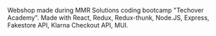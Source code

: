 Webshop made during MMR Solutions coding bootcamp "Techover Academy".
Made with React, Redux, Redux-thunk, Node.JS, Express, Fakestore API, Klarna Checkout API, MUI.
